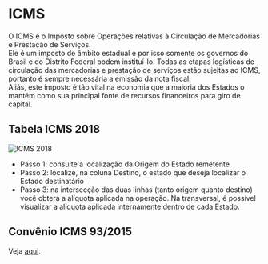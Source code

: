 # ICMS
O ICMS é o Imposto sobre Operações relativas à Circulação de Mercadorias e Prestação de Serviços.   
Ele é um imposto de âmbito estadual e por isso somente os governos do Brasil e do Distrito Federal podem instituí-lo.
Todas as etapas logísticas de circulação das mercadorias e prestação de serviços estão sujeitas ao ICMS, portanto é sempre necessária a emissão da nota fiscal.   
Aliás, este imposto é tão vital na economia que a maioria dos Estados o mantém como sua principal fonte de recursos financeiros para giro de capital.

## Tabela ICMS 2018
![ICMS 2018](https://raw.githubusercontent.com/netforcews/docs-erp/master/faq/imagens/icms-2018.png)
- Passo 1: consulte a localização da Origem do Estado remetente
- Passo 2: localize, na coluna Destino, o estado que deseja localizar o Estado destinatário
- Passo 3: na intersecção das duas linhas (tanto origem quanto destino) você obterá a alíquota aplicada na operação. Na transversal, é possível visualizar a alíquota aplicada internamente dentro de cada Estado.

## Convênio ICMS 93/2015
Veja [aqui](/faq/icms-93-2015.md).

